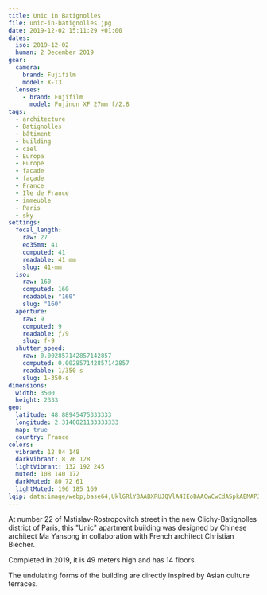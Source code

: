 ```yaml
---
title: Unic in Batignolles
file: unic-in-batignolles.jpg
date: 2019-12-02 15:11:29 +01:00
dates:
  iso: 2019-12-02
  human: 2 December 2019
gear:
  camera:
    brand: Fujifilm
    model: X-T3
  lenses:
    - brand: Fujifilm
      model: Fujinon XF 27mm f/2.8
tags:
  - architecture
  - Batignolles
  - bâtiment
  - building
  - ciel
  - Europa
  - Europe
  - facade
  - façade
  - France
  - Ile de France
  - immeuble
  - Paris
  - sky
settings:
  focal_length:
    raw: 27
    eq35mm: 41
    computed: 41
    readable: 41 mm
    slug: 41-mm
  iso:
    raw: 160
    computed: 160
    readable: "160"
    slug: "160"
  aperture:
    raw: 9
    computed: 9
    readable: ƒ/9
    slug: f-9
  shutter_speed:
    raw: 0.002857142857142857
    computed: 0.002857142857142857
    readable: 1/350 s
    slug: 1-350-s
dimensions:
  width: 3500
  height: 2333
geo:
  latitude: 48.88945475333333
  longitude: 2.3140021133333333
  map: true
  country: France
colors:
  vibrant: 12 84 148
  darkVibrant: 8 76 128
  lightVibrant: 132 192 245
  muted: 108 140 172
  darkMuted: 80 72 61
  lightMuted: 196 185 169
lqip: data:image/webp;base64,UklGRlYBAABXRUJQVlA4IEoBAACwCwCdASpkAEMAP3Gsxlk7uCijsHgJa3AuCUAZmqWnI8QzYJNA/LVt8ISTbP7ZxRNiKTGDAxFLa7l3kf1xdCu7W0pcVxHeRs76Ob2BRacZnvUXNAA97xV1v8BT9NhkFMMCeynvcwAA/ubO2DLc6rPe9LXDVvb/Go6+YLajabWRUKlFsdjmwC9OEQCV+Ffpu5NoS6lXBpB8m5+yTacn3ysOslUP0FxI2+t9n2wKohf+1bbo5GZ9dzywsprqiM+ZByq4MjfUG8pHdPZIEYF0sOKvs5I2VCMyJ7BtSaXEQYa619osWzgUP6YoVtZ6Z/uid6PRwJA/AmcAUrgriiHWnZmGQyuB2hu4SWFL5jWiwtvhUkIBkBJBh4a1AA8M6KTVR7uv9Hvs6O2dAU77xNbFhhZgqetOnWSnJov+U+B0ffuwBFRe8KRp6n2IAAA=
---
```


At number 22 of Mstislav-Rostropovitch street in the new Clichy-Batignolles district of Paris, this "Unic" apartment building was designed by Chinese architect Ma Yansong in collaboration with French architect Christian Biecher.

Completed in 2019, it is 49 meters high and has 14 floors.

The undulating forms of the building are directly inspired by Asian culture terraces.
